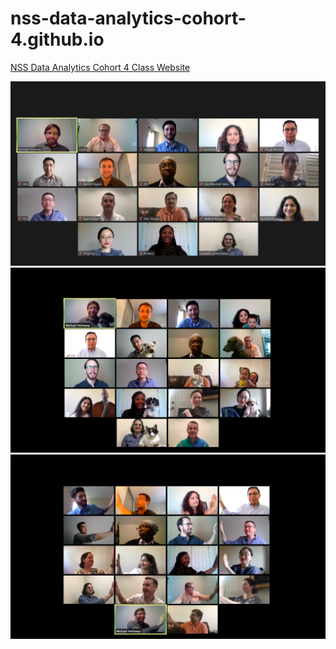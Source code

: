 # nss-data-analytics-cohort-4.github.io
[NSS Data Analytics Cohort 4 Class Website](https://nss-data-analytics-cohort-4.github.io/)

![before](assets/img/class_regular.jpg?raw=true)
![after](assets/img/class_fun1.png?raw=true)
![after](assets/img/class_fun2.png?raw=true)
